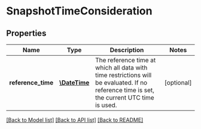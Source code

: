 # SnapshotTimeConsideration

## Properties
Name | Type | Description | Notes
------------ | ------------- | ------------- | -------------
**reference_time** | [**\DateTime**](\DateTime.md) | The reference time at which all data with time restrictions will be evaluated. If no reference time is set, the current UTC time is used. | [optional] 

[[Back to Model list]](../../README.md#documentation-for-models) [[Back to API list]](../../README.md#documentation-for-api-endpoints) [[Back to README]](../../README.md)

